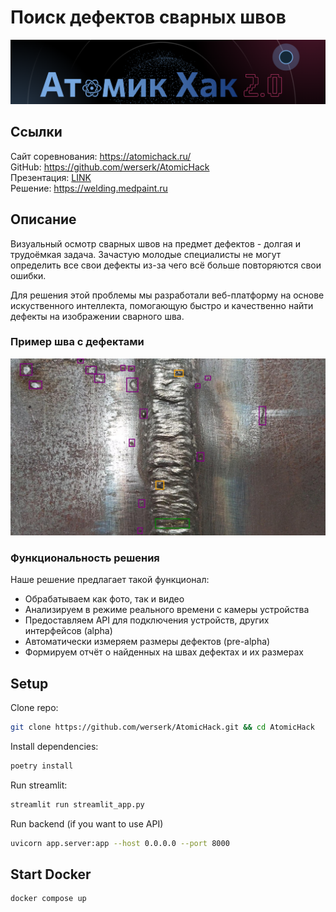# Поиск дефектов сварных швов

![atomic_hack_logo.png](.images/atomic_hack_logo.png)

## Ссылки

Сайт соревнования: https://atomichack.ru/ \
GitHub: https://github.com/werserk/AtomicHack \
Презентация: [LINK](https://docs.google.com/presentation/d/1rcH_EbmP8-rjSrcMAn7ZxIdogTCiCjg5LeDol3n1LJk/edit#slide=id.g2e5e08b022d_3_69) \
Решение: https://welding.medpaint.ru

## Описание

Визуальный осмотр сварных швов на предмет дефектов - долгая и трудоёмкая задача. 
Зачастую молодые специалисты не могут определить все свои дефекты из-за чего всё больше повторяются свои ошибки.

Для решения этой проблемы мы разработали веб-платформу на основе искуственного интеллекта, 
помогающую быстро и качественно найти дефекты на изображении сварного шва.

### Пример шва с дефектами
![example_weld.jpg](.images/example_weld.jpg)

### Функциональность решения
Наше решение предлагает такой функционал:
* Обрабатываем как фото, так и видео
* Анализируем в режиме реального времени с камеры устройства
* Предоставляем API для подключения устройств, других интерфейсов (alpha)
* Автоматически измеряем размеры дефектов (pre-alpha)
* Формируем отчёт о найденных на швах дефектах и их размерах

## Setup

Clone repo:

```bash
git clone https://github.com/werserk/AtomicHack.git && cd AtomicHack
```

Install dependencies:

```bash
poetry install
```

Run streamlit:

```bash
streamlit run streamlit_app.py
```

Run backend (if you want to use API)

```bash
uvicorn app.server:app --host 0.0.0.0 --port 8000
```

## Start Docker

```bash
docker compose up
```


